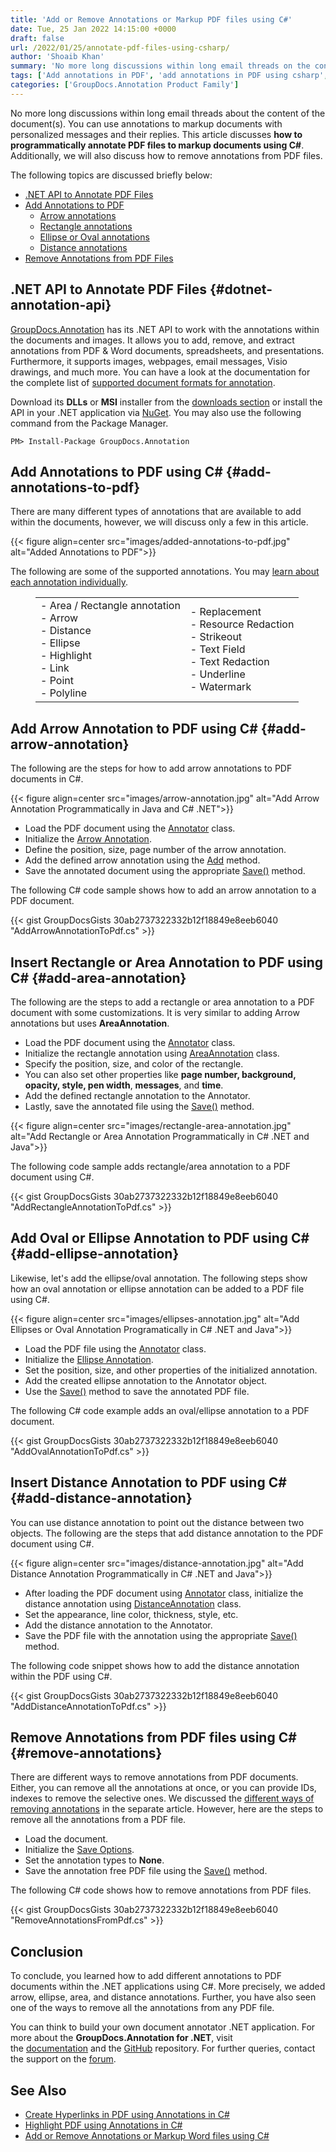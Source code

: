 ```yaml
---
title: 'Add or Remove Annotations or Markup PDF files using C#'
date: Tue, 25 Jan 2022 14:15:00 +0000
draft: false
url: /2022/01/25/annotate-pdf-files-using-csharp/
author: 'Shoaib Khan'
summary: 'No more long discussions within long email threads on the content of the document(s). You can use annotations to markup documents with personalized messages and their replies. This article discussed **how to programmatically annotate PDF files to markup documents using C#**. Additionally, we will also discuss how to remove annotations from PDF files.'
tags: ['Add annotations in PDF', 'add annotations in PDF using csharp', 'annotate PDF', 'Annotate PDF in CSharp', ]
categories: ['GroupDocs.Annotation Product Family']
---
```


No more long discussions within long email threads about the content of the document(s). You can use annotations to markup documents with personalized messages and their replies. This article discusses **how to programmatically annotate PDF files to markup documents using C#**. Additionally, we will also discuss how to remove annotations from PDF files.

The following topics are discussed briefly below:

*   [.NET API to Annotate PDF Files](#dotnet-annotation-api)
*   [Add Annotations to PDF](#add-annotations-to-pdf)
    *   [Arrow annotations](#add-arrow-annotation)
    *   [Rectangle annotations](#add-area-annotation)
    *   [Ellipse or Oval annotations](#add-ellipse-annotation)
    *   [Distance annotations](#add-distance-annotation)
*   [Remove Annotations from PDF Files](#remove-annotations)

## .NET API to Annotate PDF Files {#dotnet-annotation-api}

[GroupDocs.Annotation](https://products.groupdocs.com/annotation/) has its .NET API to work with the annotations within the documents and images. It allows you to add, remove, and extract annotations from PDF & Word documents, spreadsheets, and presentations. Furthermore, it supports images, webpages, email messages, Visio drawings, and much more. You can have a look at the documentation for the complete list of [supported document formats for annotation](https://docs.groupdocs.com/annotation/net/supported-document-formats/).

Download its **DLLs** or **MSI** installer from the [downloads section](https://downloads.groupdocs.com/annotation) or install the API in your .NET application via [NuGet](https://www.nuget.org/packages/groupdocs.annotation). You may also use the following command from the Package Manager.

```
PM> Install-Package GroupDocs.Annotation
```

## Add Annotations to PDF using C# {#add-annotations-to-pdf}

There are many different types of annotations that are available to add within the documents, however, we will discuss only a few in this article.



{{< figure align=center src="images/added-annotations-to-pdf.jpg" alt="Added Annotations to PDF">}}


The following are some of the supported annotations. You may [learn about each annotation individually](https://docs.groupdocs.com/annotation/net/add-annotation-to-the-document/).

<figure class="wp-block-table is-style-regular"><table><tbody><tr><td>- Area / Rectangle annotation<br>- Arrow<br>- Distance<br>- Ellipse<br>- Highlight<br>- Link<br>- Point<br>- Polyline</td><td>- Replacement<br>- Resource Redaction<br>- Strikeout<br>- Text Field<br>- Text Redaction<br>- Underline<br>- Watermark</td></tr></tbody></table></figure>

## Add Arrow Annotation to PDF using C# {#add-arrow-annotation}

The following are the steps for how to add arrow annotations to PDF documents in C#.



{{< figure align=center src="images/arrow-annotation.jpg" alt="Add Arrow Annotation Programmatically in Java and C# .NET">}}


*   Load the PDF document using the [Annotator](https://apireference.groupdocs.com/annotation/net/groupdocs.annotation/annotator) class.
*   Initialize the [Arrow Annotation](https://apireference.groupdocs.com/annotation/net/groupdocs.annotation.models.annotationmodels/arrowannotation).
*   Define the position, size, page number of the arrow annotation.
*   Add the defined arrow annotation using the [Add](https://apireference.groupdocs.com/annotation/net/groupdocs.annotation/annotator/methods/add/index) method.
*   Save the annotated document using the appropriate [Save()](https://apireference.groupdocs.com/annotation/net/groupdocs.annotation/annotator/methods/save/index) method.

The following C# code sample shows how to add an arrow annotation to a PDF document.

{{< gist GroupDocsGists 30ab2737322332b12f18849e8eeb6040 "AddArrowAnnotationToPdf.cs" >}}

## Insert Rectangle or Area Annotation to PDF using C# {#add-area-annotation}

The following are the steps to add a rectangle or area annotation to a PDF document with some customizations. It is very similar to adding Arrow annotations but uses **AreaAnnotation**.

*   Load the PDF document using the [Annotator](https://apireference.groupdocs.com/annotation/net/groupdocs.annotation/annotator) class.
*   Initialize the rectangle annotation using [AreaAnnotation](https://apireference.groupdocs.com/annotation/net/groupdocs.annotation.models.annotationmodels/areaannotation) class.
*   Specify the position, size, and color of the rectangle.
*   You can also set other properties like **page number, background, opacity, style, pen width**, **messages**, and **time**.
*   Add the defined rectangle annotation to the Annotator.
*   Lastly, save the annotated file using the [Save()](https://apireference.groupdocs.com/annotation/net/groupdocs.annotation/annotator/methods/save/index) method.



{{< figure align=center src="images/rectangle-area-annotation.jpg" alt="Add Rectangle or Area Annotation Programmatically in C# .NET and Java">}}


The following code sample adds rectangle/area annotation to a PDF document using C#.

{{< gist GroupDocsGists 30ab2737322332b12f18849e8eeb6040 "AddRectangleAnnotationToPdf.cs" >}}

## Add Oval or Ellipse Annotation to PDF using C# {#add-ellipse-annotation}

Likewise, let's add the ellipse/oval annotation. The following steps show how an oval annotation or ellipse annotation can be added to a PDF file using C#.



{{< figure align=center src="images/ellipses-annotation.jpg" alt="Add Ellipses or Oval Annotation Programatically in C# .NET and Java">}}


*   Load the PDF file using the [Annotator](https://apireference.groupdocs.com/annotation/net/groupdocs.annotation/annotator) class.
*   Initialize the [Ellipse Annotation](https://apireference.groupdocs.com/annotation/net/groupdocs.annotation.models.annotationmodels/ellipseannotation).
*   Set the position, size, and other properties of the initialized annotation.
*   Add the created ellipse annotation to the Annotator object.
*   Use the [Save()](https://apireference.groupdocs.com/annotation/net/groupdocs.annotation/annotator/methods/save/index) method to save the annotated PDF file.

The following C# code example adds an oval/ellipse annotation to a PDF document.

{{< gist GroupDocsGists 30ab2737322332b12f18849e8eeb6040 "AddOvalAnnotationToPdf.cs" >}}

## Insert Distance Annotation to PDF using C# {#add-distance-annotation}

You can use distance annotation to point out the distance between two objects. The following are the steps that add distance annotation to the PDF document using C#.



{{< figure align=center src="images/distance-annotation.jpg" alt="Add Distance Annotation Programmatically in C# .NET and Java">}}


*   After loading the PDF document using [Annotator](https://apireference.groupdocs.com/annotation/net/groupdocs.annotation/annotator) class, initialize the distance annotation using [DistanceAnnotation](https://apireference.groupdocs.com/annotation/net/groupdocs.annotation.models.annotationmodels/distanceannotation) class.
*   Set the appearance, line color, thickness, style, etc.
*   Add the distance annotation to the Annotator.
*   Save the PDF file with the annotation using the appropriate [Save()](https://apireference.groupdocs.com/annotation/net/groupdocs.annotation/annotator/methods/save/index) method.

The following code snippet shows how to add the distance annotation within the PDF using C#.

{{< gist GroupDocsGists 30ab2737322332b12f18849e8eeb6040 "AddDistanceAnnotationToPdf.cs" >}}

## Remove Annotations from PDF files using C# {#remove-annotations}

There are different ways to remove annotations from PDF documents. Either, you can remove all the annotations at once, or you can provide IDs, indexes to remove the selective ones. We discussed the [different ways of removing annotations](https://blog.groupdocs.com/2022/01/27/remove-annotations-from-pdf-or-word-documents-using-csharp) in the separate article. However, here are the steps to remove all the annotations from a PDF file.

*   Load the document.
*   Initialize the [Save Options](https://apireference.groupdocs.com/annotation/net/groupdocs.annotation.options/saveoptions).
*   Set the annotation types to **None**.
*   Save the annotation free PDF file using the [Save()](https://apireference.groupdocs.com/annotation/net/groupdocs.annotation/annotator/methods/save/index) method.

The following C# code shows how to remove annotations from PDF files.

{{< gist GroupDocsGists 30ab2737322332b12f18849e8eeb6040 "RemoveAnnotationsFromPdf.cs" >}}

## Conclusion

To conclude, you learned how to add different annotations to PDF documents within the .NET applications using C#. More precisely, we added arrow, ellipse, area, and distance annotations. Further, you have also seen one of the ways to remove all the annotations from any PDF file.

You can think to build your own document annotator .NET application. For more about the **GroupDocs.Annotation for .NET**, visit the [documentation](https://docs.groupdocs.com/annotation/net/) and the [GitHub](https://github.com/groupdocs-annotation) repository. For further queries, contact the support on the [forum](https://forum.groupdocs.com/).

## See Also

*   [Create Hyperlinks in PDF using Annotations in C#](https://blog.groupdocs.com/2021/10/16/create-hyperlinks-in-pdf-using-annotations-in-csharp/)
*   [Highlight PDF using Annotations in C#](https://blog.groupdocs.com/2021/10/12/highlight-pdf-with-annotations-using-csharp/)
*   [Add or Remove Annotations or Markup Word files using C#](https://blog.groupdocs.com/2021/06/23/annotate-word-documents-using-csharp/)




